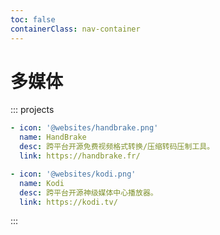 ```yaml
---
toc: false
containerClass: nav-container
---
```


# 多媒体

::: projects

```yaml
- icon: '@websites/handbrake.png'
  name: HandBrake
  desc: 跨平台开源免费视频格式转换/压缩转码压制工具。
  link: https://handbrake.fr/

- icon: '@websites/kodi.png'
  name: Kodi
  desc: 跨平台开源神级媒体中心播放器。
  link: https://kodi.tv/
```

:::
